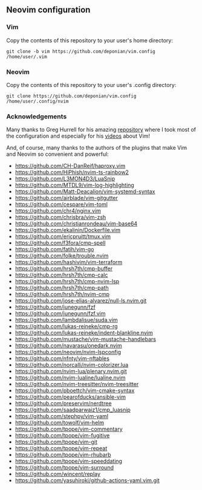 ## Neovim configuration

### Vim
Copy the contents of this repository to your user's home directory:

`git clone -b vim https://github.com/deponian/vim.config /home/user/.vim`

### Neovim
Copy the contents of this repository to your user's .config directory:

`git clone https://github.com/deponian/vim.config /home/user/.config/nvim`

### Acknowledgements
Many thanks to Greg Hurrell for his amazing [repository](https://github.com/wincent/wincent) where I took most of the configuration and especially for his [videos](https://www.youtube.com/channel/UCXPHFM88IlFn68OmLwtPmZA) about Vim!

And, of course, many thanks to the authors of the plugins that make Vim and Neovim so convenient and powerful:

- https://github.com/CH-DanReif/haproxy.vim
- https://github.com/HiPhish/nvim-ts-rainbow2
- https://github.com/L3MON4D3/LuaSnip
- https://github.com/MTDL9/vim-log-highlighting
- https://github.com/Matt-Deacalion/vim-systemd-syntax
- https://github.com/airblade/vim-gitgutter
- https://github.com/cespare/vim-toml
- https://github.com/chr4/nginx.vim
- https://github.com/chrisbra/vim-zsh
- https://github.com/christianrondeau/vim-base64
- https://github.com/ekalinin/Dockerfile.vim
- https://github.com/ericpruitt/tmux.vim
- https://github.com/f3fora/cmp-spell
- https://github.com/fatih/vim-go
- https://github.com/folke/trouble.nvim
- https://github.com/hashivim/vim-terraform
- https://github.com/hrsh7th/cmp-buffer
- https://github.com/hrsh7th/cmp-calc
- https://github.com/hrsh7th/cmp-nvim-lsp
- https://github.com/hrsh7th/cmp-path
- https://github.com/hrsh7th/nvim-cmp
- https://github.com/jose-elias-alvarez/null-ls.nvim.git
- https://github.com/junegunn/fzf
- https://github.com/junegunn/fzf.vim
- https://github.com/lambdalisue/suda.vim
- https://github.com/lukas-reineke/cmp-rg
- https://github.com/lukas-reineke/indent-blankline.nvim
- https://github.com/mustache/vim-mustache-handlebars
- https://github.com/navarasu/onedark.nvim
- https://github.com/neovim/nvim-lspconfig
- https://github.com/nfnty/vim-nftables
- https://github.com/norcalli/nvim-colorizer.lua
- https://github.com/nvim-lua/plenary.nvim.git
- https://github.com/nvim-lualine/lualine.nvim
- https://github.com/nvim-treesitter/nvim-treesitter
- https://github.com/pboettch/vim-cmake-syntax
- https://github.com/pearofducks/ansible-vim
- https://github.com/preservim/nerdtree
- https://github.com/saadparwaiz1/cmp_luasnip
- https://github.com/stephpy/vim-yaml
- https://github.com/towolf/vim-helm
- https://github.com/tpope/vim-commentary
- https://github.com/tpope/vim-fugitive
- https://github.com/tpope/vim-git
- https://github.com/tpope/vim-repeat
- https://github.com/tpope/vim-rhubarb
- https://github.com/tpope/vim-speeddating
- https://github.com/tpope/vim-surround
- https://github.com/wincent/replay
- https://github.com/yasuhiroki/github-actions-yaml.vim.git
